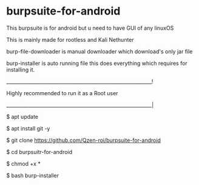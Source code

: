 # burpsuite-for-android
This burpsuite is for android but u need to have  GUI of any linuxOS

This is mainly made for rootless and Kali Nethunter

burp-file-downloader is manual downloader which download's only jar file 

burp-installer is auto running file this does everything which requires
for installing it.

____________________________________________________________!
 
 Highly recommended to run it as a Root user 
 
____________________________________________________________|

$ apt update 

$ apt install git -y

$ git clone https://github.com/Qzen-roi/burpsuite-for-android

$ cd burpsuitr-for-android

$ chmod +x *

$ bash burp-installer
